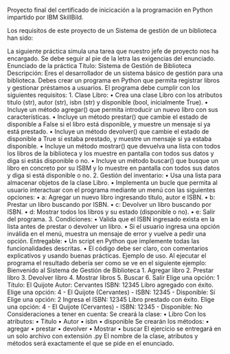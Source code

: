 
Proyecto final del certificado de inicicación a la programación en Python impartido por  IBM SkillBild.

Los requisitos de este proyecto de un Sistema de gestión de un biblioteca han sido:


La siguiente práctica simula una tarea que nuestro jefe de proyecto nos ha encargado. Se debe seguir al pie de la letra las exigencias del enunciado.
Enunciado de la práctica
Título: Sistema de Gestión de Biblioteca
Descripción: Eres el desarrollador de un sistema básico de gestión para una biblioteca. Debes crear un programa en Python que permita registrar libros y gestionar préstamos a usuarios. El programa debe cumplir con los siguientes requisitos:
1.
Clase Libro:
•
Crea una clase Libro con los atributos titulo (str), autor (str), isbn (str) y disponible (bool, inicialmente True).
•
Incluye un método agregar() que permita introducir un nuevo libro con sus características.
•
Incluye un método prestar() que cambie el estado de disponible a False si el libro está disponible, y muestre un mensaje si ya está prestado.
•
Incluye un método devolver() que cambie el estado de disponible a True si estaba prestado, y muestre un mensaje si ya estaba disponible.
•
Incluye un método mostrar() que devuelva una lista con todos los libros de la biblioteca y los muestre en pantalla con todos sus datos y diga si estás disponible o no.
•
Incluye un método buscar() que busque un libro en concreto por su ISBM y lo muestre en pantalla con todos sus datos y diga si está disponible o no.
2.
Gestión del inventario:
•
Usa una lista para almacenar objetos de la clase Libro.
•
Implementa un bucle que permita al usuario interactuar con el programa mediante un menú con las siguientes opciones:
•
a:  Agregar un nuevo libro ingresando título, autor e ISBN.
•
b:  Prestar un libro buscando por ISBN.
•
c:  Devolver un libro buscando por ISBN.
•
d:  Mostrar todos los libros y su estado (disponible o no).
•
e:  Salir del programa.
3.
Condiciones:
•
Valida que el ISBN ingresado exista en la lista antes de prestar o devolver un libro.
•
Si el usuario ingresa una opción inválida en el menú, muestra un mensaje de error y vuelve a pedir una opción.
Entregable:
•
Un script en Python que implemente todas las funcionalidades descritas.
•
El código debe ser claro, con comentarios explicativos y usando buenas prácticas.
Ejemplo de uso. Al ejecutar el programa el resultado debería ser como se ve en el siguiente ejemplo:
Bienvenido al Sistema de Gestión de Biblioteca
1.
Agregar libro
2.
Prestar libro
3.
Devolver libro
4.
Mostrar libros
5.
Buscar
6.
Salir
Elige una opción: 1
Título: El Quijote Autor: Cervantes ISBN: 12345 Libro agregado con éxito.
Elige una opción: 4 - El Quijote (Cervantes) - ISBN: 12345 - Disponible: Sí
Elige una opción: 2 Ingresa el ISBN: 12345 Libro prestado con éxito.
Elige una opción: 4 - El Quijote (Cervantes) - ISBN: 12345 - Disponible: No
Consideraciones a tener en cuenta:
Se creará la clase:
•
Libro
Con los atributos:
•
Titulo
•
Autor
•
isbn
•
disponible
Se crearán los métodos:
•
agregar
•
prestar
•
devolver
•
Mostrar
•
buscar
El ejercicio se entregará en un solo archivo con extensión .py
El nombre de la clase, atributos y métodos será exactamente el que se pide en el enunciado.